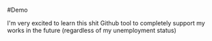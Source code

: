 #Demo

I'm very excited to learn this shit Github tool to completely support my works in the future (regardless of my unemployment status)
